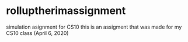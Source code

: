 # rolluptherimassignment
simulation asignment  for CS10
this is an assigment that was made for my CS10 class (April 6, 2020)
